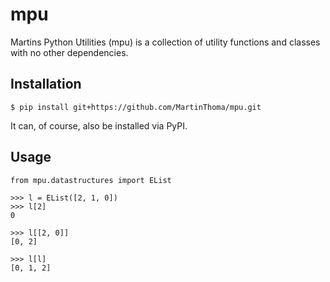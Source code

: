 # mpu
Martins Python Utilities (mpu) is a collection of utility functions and classes
with no other dependencies.

## Installation

```
$ pip install git+https://github.com/MartinThoma/mpu.git
```

It can, of course, also be installed via PyPI.


## Usage

```
from mpu.datastructures import EList

>>> l = EList([2, 1, 0])
>>> l[2]
0

>>> l[[2, 0]]
[0, 2]

>>> l[l]
[0, 1, 2]
```

